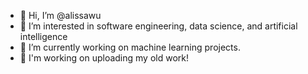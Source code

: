 - 👋 Hi, I’m @alissawu
- 👀 I’m interested in software engineering, data science, and artificial intelligence
- 🌱 I’m currently working on machine learning projects.
- 💞️ I'm working on uploading my old work!

<!---
alissawu/alissawu is a ✨ special ✨ repository because its `README.md` (this file) appears on your GitHub profile.
You can click the Preview link to take a look at your changes.
--->
